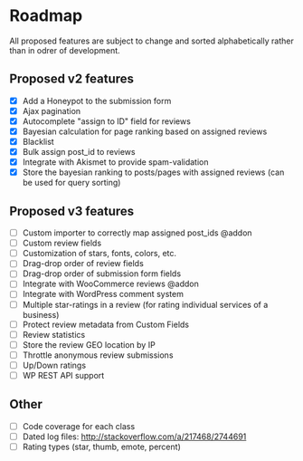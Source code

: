 # Roadmap

All proposed features are subject to change and sorted alphabetically rather than in odrer of development.

## Proposed v2 features
- [x] Add a Honeypot to the submission form
- [x] Ajax pagination
- [x] Autocomplete "assign to ID" field for reviews
- [x] Bayesian calculation for page ranking based on assigned reviews
- [x] Blacklist
- [x] Bulk assign post_id to reviews
- [x] Integrate with Akismet to provide spam-validation
- [x] Store the bayesian ranking to posts/pages with assigned reviews (can be used for query sorting)

## Proposed v3 features
- [ ] Custom importer to correctly map assigned post_ids @addon
- [ ] Custom review fields
- [ ] Customization of stars, fonts, colors, etc.
- [ ] Drag-drop order of review fields
- [ ] Drag-drop order of submission form fields
- [ ] Integrate with WooCommerce reviews @addon
- [ ] Integrate with WordPress comment system
- [ ] Multiple star-ratings in a review (for rating individual services of a business)
- [ ] Protect review metadata from Custom Fields
- [ ] Review statistics
- [ ] Store the review GEO location by IP
- [ ] Throttle anonymous review submissions
- [ ] Up/Down ratings
- [ ] WP REST API support

## Other
- [ ] Code coverage for each class
- [ ] Dated log files: http://stackoverflow.com/a/217468/2744691
- [ ] Rating types (star, thumb, emote, percent)
